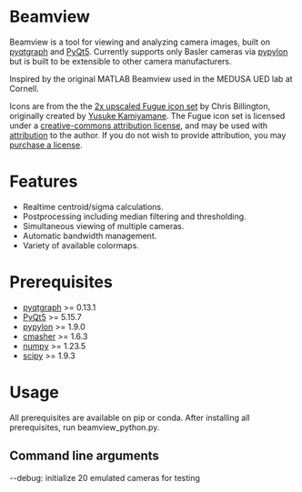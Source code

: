 # Beamview
Beamview is a tool for viewing and analyzing camera images, built on [pyqtgraph](https://pyqtgraph.readthedocs.io/en/latest/) and [PyQt5](https://www.riverbankcomputing.com/software/pyqt/). Currently supports only Basler cameras via [pypylon](https://github.com/basler/pypylon) but is built to be extensible to other camera manufacturers.

Inspired by the original MATLAB Beamview used in the MEDUSA UED lab at Cornell.

Icons are from the the [2x upscaled Fugue icon set](https://github.com/chrisjbillington/fugue-2x-icons) by Chris Billington, originally created by [Yusuke Kamiyamane](https://p.yusukekamiyamane.com/). The Fugue icon set is licensed under a [creative-commons attribution license](http://creativecommons.org/licenses/by/3.0/), and may be used with [attribution](https://p.yusukekamiyamane.com/icon/attribution/) to the author. If you do not wish to provide attribution, you may [purchase a license](https://p.yusukekamiyamane.com/icon/license/).

# Features
* Realtime centroid/sigma calculations.
* Postprocessing including median filtering and thresholding.
* Simultaneous viewing of multiple cameras.
* Automatic bandwidth management.
* Variety of available colormaps.

# Prerequisites
* [pyqtgraph](https://pyqtgraph.readthedocs.io/en/latest/) >= 0.13.1
* [PyQt5](https://www.riverbankcomputing.com/software/pyqt/) >= 5.15.7
* [pypylon](https://github.com/basler/pypylon) >= 1.9.0
* [cmasher](https://cmasher.readthedocs.io/) >= 1.6.3
* [numpy](https://numpy.org/) >= 1.23.5
* [scipy](https://scipy.org/) >= 1.9.3

# Usage
All prerequisites are available on pip or conda. After installing all prerequisites, run beamview_python.py.

## Command line arguments
--debug: initialize 20 emulated cameras for testing 
